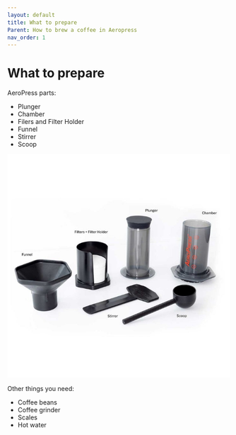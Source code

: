 ```yaml
---
layout: default
title: What to prepare
Parent: How to brew a coffee in Aeropress
nav_order: 1
---
```


# What to prepare

AeroPress parts:

- Plunger
- Chamber
- Filers and Filter Holder
- Funnel
- Stirrer
- Scoop
  
![image](../../assets/images/aeropress.jpg)

Other things you need:

- Coffee beans
- Coffee grinder
- Scales
- Hot water
